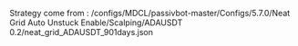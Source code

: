 Strategy come from : /configs/MDCL/passivbot-master/Configs/5.7.0/Neat Grid Auto Unstuck Enable/Scalping/ADAUSDT 0.2/neat_grid_ADAUSDT_901days.json
